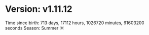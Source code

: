 # Version: v1.11.12
Time since birth: 713 days, 17112 hours, 1026720 minutes, 61603200 seconds
Season: Summer ☀️

